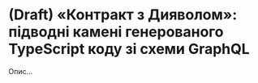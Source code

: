 # (Draft) «Контракт з Дияволом»: підводні камені генерованого TypeScript коду зі схеми GraphQL

Опис...
